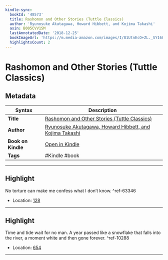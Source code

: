 ```yaml
---
kindle-sync:
  bookId: '48573'
  title: Rashomon and Other Stories (Tuttle Classics)
  author: 'Ryunosuke Akutagawa, Howard Hibbett, and Kojima Takashi'
  asin: B005CVV1SM
  lastAnnotatedDate: '2018-12-25'
  bookImageUrl: 'https://m.media-amazon.com/images/I/81UtnEcO+ZL._SY160.jpg'
  highlightsCount: 2
---
```

# Rashomon and Other Stories (Tuttle Classics)

## Metadata

| Syntax | Description |
| ---------- | ---------- |
| **Title** | [Rashomon and Other Stories (Tuttle Classics)](https://www.amazon.com/dp/B005CVV1SM?&linkCode=ll1&tag=jwtwkm-20&language=en_US&ref_=as_li_ss_tl) |
| **Author** | [Ryunosuke Akutagawa, Howard Hibbett, and Kojima Takashi](https://www.amazon.comundefined) |
| **Book on Kindle** | <a href="kindle://book?action=open&asin=B005CVV1SM" target="_blank">Open in Kindle</a> |
| **Tags** | #Kindle #book |

---

## Highlight

No torture can make me confess what I don’t know. ^ref-63346
- Location: [128](kindle://book?action=open&asin=B005CVV1SM&location=128)

---
## Highlight

Time and tide wait for no man. A year passed like a snowflake that falls into the river, a moment white and then gone forever. ^ref-10288
- Location: [654](kindle://book?action=open&asin=B005CVV1SM&location=654)

---
